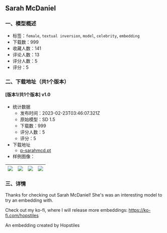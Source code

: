 ## Sarah McDaniel
### 一、模型概述

- 标签：`female`, `textual inversion`, `model`, `celebrity`, `embedding`
- 下载数：999
- 收藏人数：141
- 评论人数：13
- 评分人数：5
- 评分：5

### 二、下载地址（共1个版本）

#### [版本1/共1个版本] v1.0

- 统计数据
  - 发布时间：2023-02-23T03:46:07.321Z
  - 原始模型：SD 1.5
  - 下载数：999
  - 评分人数：5
  - 评分：5
- 下载地址
  - [p-sarahmcd.pt](https://civitai.com/api/download/models/13749)
- 样例图像：

| <img src="https://image.civitai.com/xG1nkqKTMzGDvpLrqFT7WA/1ee04df6-0f87-46c5-fbd7-8f12fa55a900/width=450/133118.jpeg" /> | <img src="https://image.civitai.com/xG1nkqKTMzGDvpLrqFT7WA/b500fe35-0073-47ff-c3b0-accea06de800/width=450/133122.jpeg" /> | <img src="https://image.civitai.com/xG1nkqKTMzGDvpLrqFT7WA/282ea51e-7785-4e15-a89b-1a56dffacd00/width=450/133123.jpeg" /> | <img src="https://image.civitai.com/xG1nkqKTMzGDvpLrqFT7WA/a60d7430-966e-4e6c-f62e-2a2c05d6fc00/width=450/133121.jpeg" /> |
| ---- | ---- | ---- | ---- |


### 三、详情
<p>Thanks for checking out Sarah McDaniel! She's was an interesting model to try an embedding with.</p><p>Check out my ko-fi, where I will release more embeddings: <a target="_blank" rel="ugc" href="https://ko-fi.com/hopstiles">https://ko-fi.com/hopstiles</a></p><p>An embedding created by Hopstiles</p>